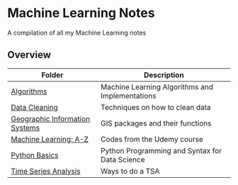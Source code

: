 # Machine Learning Notes

A compilation of all my Machine Learning notes

## Overview

| Folder                                         | Description                                     |
| ---------------------------------------------- | ----------------------------------------------- |
| [Algorithms](/Algorithms)                      | Machine Learning Algorithms and Implementations |
| [Data Cleaning](/Data_Cleaning)                | Techniques on how to clean data                 |
| [Geographic Information Systems](/GIS)         | GIS packages and their functions                |
| [Machine Learning: A-Z](/Machine_Learning_A-Z) | Codes from the Udemy course                     |
| [Python Basics](/Python_Basics)                | Python Programming and Syntax for Data Science  |
| [Time Series Analysis](/Time_Series_Analysis)  | Ways to do a TSA                                |
